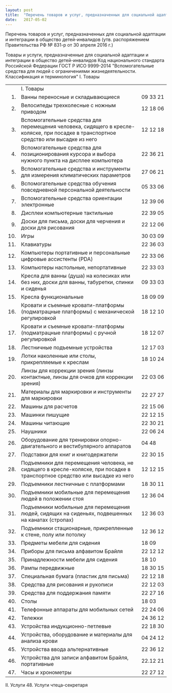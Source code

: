 ```yaml
---
layout: post
title:  "Перечень товаров и услуг, предназначенных для социальной адаптации детей-инвалидов"
date:   2017-05-02
---
```

Перечень
товаров и услуг, предназначенных для социальной адаптации и интеграции в общество детей-инвалидов
(утв. распоряжением Правительства РФ № 831-р от 30 апреля 2016 г.)

Товары и услуги, предназначенные для социальной адаптации и интеграции в общество детей-инвалидов	Код национального стандарта Российской Федерации ГОСТ Р ИСО 9999-2014 "Вспомогательные средства для людей с ограничениями жизнедеятельности. Классификация и терминология"
I. Товары 

 |     |    |     |
 |----:|----|:----|
 || I. Товары ||
 | 1. | Ванны переносные и складывающиеся | 09&nbsp;33&nbsp;21 |
 | 2. | Велосипеды трехколесные с ножным приводом | 12&nbsp;18&nbsp;06 |
 | 3. | Вспомогательные средства для перемещения человека, сидящего в кресле-коляске, при посадке в транспортное средство или высадке из него | 12&nbsp;12&nbsp;18 |
 | 4. | Вспомогательные средства для позиционирования курсора и выбора нужного пункта на дисплее компьютера | 22&nbsp;36&nbsp;21 |
 | 5. | Вспомогательные средства и инструменты для измерения климатических параметров | 27&nbsp;06&nbsp;21 |
 | 6. | Вспомогательные средства обучения повседневной персональной деятельности | 05&nbsp;33&nbsp;06 |
 | 7. | Вспомогательные средства ориентации электронные | 12&nbsp;39&nbsp;06 |
 | 8. | Дисплеи компьютерные тактильные | 22&nbsp;39&nbsp;05 |
 | 9. | Доски для письма, доски для черчения и доски для рисования | 22 12 06 |
 | 10. | Игры | 30 03 09 |
 | 11. | Клавиатуры | 22 36 03 |
 | 12. | Компьютеры портативные и персональные цифровые ассистенты (PDA) | 22 33 06 |
 | 13. | Компьютеры настольные, непортативные | 22 33 03 |
 | 14. | Кресла для ванны (душа) на колесиках или без них, доски для ванны, табуретки, спинки и сиденья | 09 33 03 |
 | 15. | Кресла функциональные | 18 09 09 |
 | 16. | Кровати и съемные кровати-платформы (подматрацные платформы) с механической регулировкой | 18 12 10 |
 | 17. | Кровати и съемные кровати-платформы (подматрацные платформы) с ручной регулировкой | 18 12 07 |
 | 18. | Лестничные подъемные устройства | 12 17 03 |
 | 19. | Лотки наколенные или столы, прикрепляемые к креслам | 18 10 24 |
 | 20. | Линзы для коррекции зрения (линзы контактные, линзы для очков для коррекции зрения) | 22 03 06 |
 | 21. | Материалы для маркировки и инструменты для маркировки | 22 27 27 |
 | 22. | Машины для расчетов | 22 15 06 |
 | 23. | Машинки пишущие | 22 12 15 |
 | 24. | Машины читающие | 22 30 21 |
 | 25. | Наушники | 22 06 24 |
 | 26. | Оборудование для тренировки опорно-двигательного и вестибулярного аппаратов | 04 48 |
 | 27. | Подставки для книг и книгодержатели | 22 30 15 |
 | 28. | Подъемники для перемещения человека, не сидящего в кресле-коляске, при посадке в транспортное средство или высадке из него | 12 12 15 |
 | 29. | Подъемники лестничные с платформами | 18 30 11 |
 | 30. | Подъемники мобильные для перемещения людей в положении стоя | 12 36 04 |
 | 31. | Подъемники мобильные для перемещения людей, сидящих на сиденьях, подвешенных на канатах (стропах) | 12 36 03 |
 | 32. | Подъемники стационарные, прикрепленные к стене, полу или потолку | 12 36 12 |
 | 33. | Предметы мебели для сидения | 18 09 |
 | 34. | Приборы для письма алфавитом Брайля | 22 12 12 |
 | 35. | Принадлежности мебели для сидения | 18 10 |
 | 36. | Рампы передвижные | 18 30 15 |
 | 37. | Специальная бумага (пластик для письма) | 22 12 18 |
 | 38. | Средства для рисования и рукописи | 22 12 03 |
 | 39. | Средства для поддержания памяти | 22 27 16 |
 | 40. | Столы | 18 03 |
 | 41. | Телефонные аппараты для мобильных сетей | 22 24 06 |
 | 42. | Тележки | 24 36 12 |
 | 43. | Устройства индукционно-петлевые | 22 18 30 |
 | 44. | Устройства, оборудование и материалы для анализа крови | 04 24 12 |
 | 45. | Устройства ввода альтернативные | 22 36 12 |
 | 46. | Устройства для записи алфавитом Брайля, портативные | 22.12 21 |
 | 47. | Часы и хронометры | 22 27 12 |

II. Услуги
48. Услуги чтеца-секретаря   